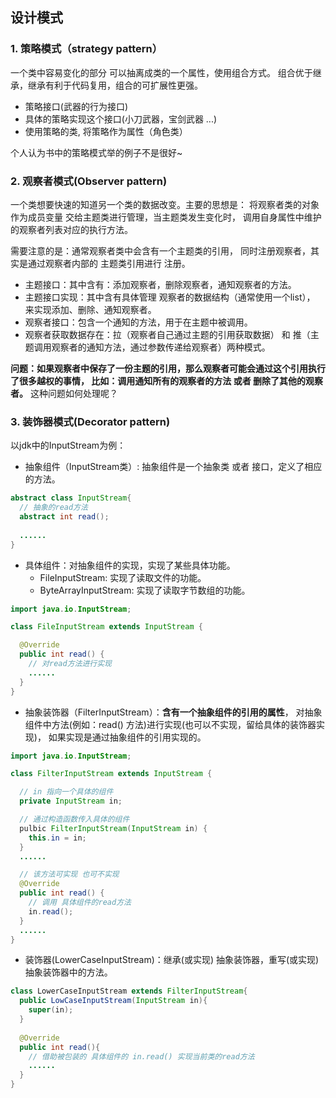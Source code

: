 ## 设计模式
### 1. 策略模式（strategy pattern）
一个类中容易变化的部分 可以抽离成类的一个属性，使用组合方式。
组合优于继承，继承有利于代码复用，组合的可扩展性更强。

* 策略接口(武器的行为接口)
* 具体的策略实现这个接口(小刀武器，宝剑武器 ...)
* 使用策略的类, 将策略作为属性（角色类）

个人认为书中的策略模式举的例子不是很好~

### 2. 观察者模式(Observer pattern)
一个类想要快速的知道另一个类的数据改变。主要的思想是：
将观察者类的对象 作为成员变量 交给主题类进行管理，当主题类发生变化时，
调用自身属性中维护的观察者列表对应的执行方法。

需要注意的是：通常观察者类中会含有一个主题类的引用，
同时注册观察者，其实是通过观察者内部的 主题类引用进行 注册。

* 主题接口：其中含有：添加观察者，删除观察者，通知观察者的方法。
* 主题接口实现：其中含有具体管理 观察者的数据结构（通常使用一个list），
来实现添加、删除、通知观察者。
* 观察者接口：包含一个通知的方法，用于在主题中被调用。
* 观察者获取数据存在：拉（观察者自己通过主题的引用获取数据） 
和 推（主题调用观察者的通知方法，通过参数传递给观察者）两种模式。

**问题：如果观察者中保存了一份主题的引用，那么观察者可能会通过这个引用执行了很多越权的事情，
比如：调用通知所有的观察者的方法 或者 删除了其他的观察者。** 这种问题如何处理呢？

### 3. 装饰器模式(Decorator pattern)

以jdk中的InputStream为例：
* 抽象组件（InputStream类）: 抽象组件是一个抽象类 或者 接口，定义了相应的方法。
```java
abstract class InputStream{
  // 抽象的read方法
  abstract int read();
  
  ......
}
```
* 具体组件：对抽象组件的实现，实现了某些具体功能。
  * FileInputStream: 实现了读取文件的功能。
  * ByteArrayInputStream: 实现了读取字节数组的功能。

```java
import java.io.InputStream;

class FileInputStream extends InputStream {

  @Override
  public int read() {
    // 对read方法进行实现
    ......
  }
}
```
* 抽象装饰器（FilterInputStream）：**含有一个抽象组件的引用的属性**，
对抽象组件中方法(例如：read() 方法)进行实现(也可以不实现，留给具体的装饰器实现)，
如果实现是通过抽象组件的引用实现的。

```java
import java.io.InputStream;

class FilterInputStream extends InputStream {

  // in 指向一个具体的组件
  private InputStream in;

  // 通过构造函数传入具体的组件
  pulbic FilterInputStream(InputStream in) {
    this.in = in;
  }
  ......

  // 该方法可实现 也可不实现
  @Override
  public int read() {
    // 调用 具体组件的read方法
    in.read();
  }
  ......
}

```
* 装饰器(LowerCaseInputStream)：继承(或实现) 抽象装饰器，重写(或实现) 抽象装饰器中的方法。
```java
class LowerCaseInputStream extends FilterInputStream{
  public LowCaseInputStream(InputStream in){
    super(in);
  }
  
  @Override
  public int read(){
    // 借助被包装的 具体组件的 in.read() 实现当前类的read方法
    ......
  }
}
```

